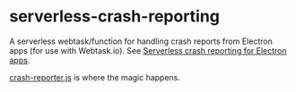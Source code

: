 # serverless-crash-reporting

A serverless webtask/function for handling crash reports from Electron apps (for use with Webtask.io). See [Serverless crash reporting for Electron apps](TODO).

[crash-reporter.js](crash-reporter.js) is where the magic happens.